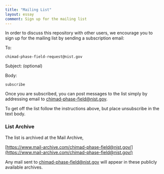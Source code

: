 ```yaml
---
title: "Mailing List"
layout: essay
comment: Sign up for the mailing list
---
```


In order to discuss this repository with other users, we encourage you
to sign up for the mailing list by sending a subscription email:

To:

    chimad-phase-field-request@nist.gov

Subject: (optional)

Body:

    subscribe

Once you are subscribed, you can post messages to the list simply by
addressing email to <chimad-phase-field@nist.gov>.

To get off the list follow the instructions above, but place
unsubscribe in the text body.

### List Archive

The list is archived at the Mail Archive,

[https://www.mail-archive.com/chimad-phase-field@nist.gov/](https://www.mail-archive.com/chimad-phase-field@nist.gov/)

<!-- The NIST email achive is dead! -->

<!-- and at -->

<!-- [https://email.nist.gov/pipermail/chimad-phase-field/](https://email.nist.gov/pipermail/chimad-phase-field/) -->

Any mail sent to <chimad-phase-field@nist.gov> will appear in these
publicly available archives.
